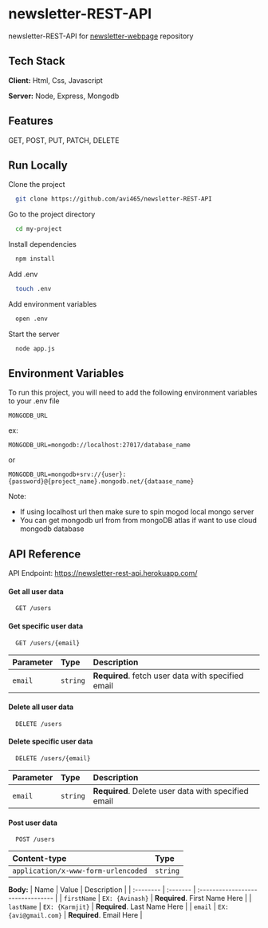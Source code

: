 
# newsletter-REST-API

newsletter-REST-API for [newsletter-webpage](https://github.com/avi465/newsletter-webpage) repository



## Tech Stack

**Client:** Html, Css, Javascript

**Server:** Node, Express, Mongodb



## Features

GET, POST, PUT, PATCH, DELETE



## Run Locally

Clone the project

```bash
  git clone https://github.com/avi465/newsletter-REST-API
```

Go to the project directory

```bash
  cd my-project
```

Install dependencies

```bash
  npm install
```

Add .env

```bash
  touch .env
```

Add environment variables

```bash
  open .env
```

Start the server

```bash
  node app.js
```



## Environment Variables

To run this project, you will need to add the following environment variables to your .env file

`MONGODB_URL`

ex:
    
    MONGODB_URL=mongodb://localhost:27017/database_name
or

    MONGODB_URL=mongodb+srv://{user}:{password}@{project_name}.mongodb.net/{dataase_name}

Note: 

- If using localhost url then make sure to spin mogod local mongo server
- You can get mongodb url from from mongoDB atlas if want to use cloud mongodb database



## API Reference

API Endpoint: https://newsletter-rest-api.herokuapp.com/

#### Get all user data

```http
  GET /users
```

#### Get specific user data

```http
  GET /users/{email}
```

| Parameter | Type     | Description                       |
| :-------- | :------- | :-------------------------------- |
| `email`      | `string` | **Required**. fetch user data  with specified email  |


#### Delete all user data

```http
  DELETE /users
```

#### Delete specific user data

```http
  DELETE /users/{email}
```

| Parameter | Type     | Description                       |
| :-------- | :------- | :-------------------------------- |
| `email`      | `string` | **Required**. Delete user data  with specified email  |


#### Post user data

```http
  POST /users
```

| Content-type | Type     | 
| :-------- | :------- |
| `application/x-www-form-urlencoded`      | `string` | 

**Body:**
| Name | Value     | Description                       |
| :-------- | :------- | :-------------------------------- |
| `firstName`      | `EX: {Avinash}` | **Required**. First Name Here  |
| `lastName`      | `EX: {Karmjit}` | **Required**. Last Name Here  |
| `email`      | `EX: {avi@gmail.com}` | **Required**. Email Here  |




  
